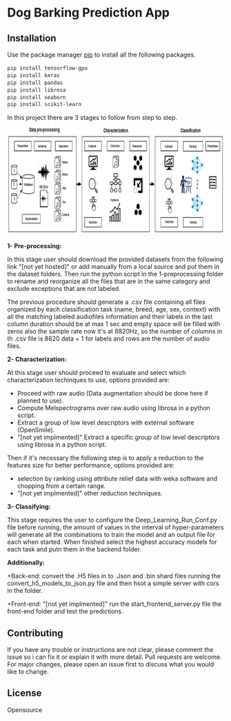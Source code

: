 # Dog Barking Prediction App

## Installation

Use the package manager [pip](https://pip.pypa.io/en/stable/) to install all the following packages.

```bash
pip install tensorflow-gpu 
pip install keras
pip install pandas
pip install librosa
pip install seaborn
pip install scikit-learn
```

In this project there are 3 stages to follow from step to step.

<img src="./overall procedure.png" height="250" />

**1- Pre-processing:** 

In this stage user should download the provided datasets from the following link "[not yet hosted]" or add manually from a local source and put them in the dataset folders. Then run the python script in the 1-preprocessing folder to rename and reorganize all the files that are in the same category and exclude exceptions that are not labeled. 

The previous procedure should generate a .csv file containing all files organized by each classification task (name, breed, age, sex, context) with all the matching labeled audiofiles information and their labels in the last column duration should be at max 1 sec and empty space will be filled with zeros also the sample rate now it's at 8820Hz, so the number of columns in th .csv file is 8820 data + 1 for labels and rows are the number of audio files.  

**2- Characterization:**

At this stage user should proceed to evaluate and select which characterization techinques to use, options provided are: 
+ Proceed with raw audio (Data augmentation should be done here if planned to use). 
+ Compute Melspectrograms over raw audio using librosa in a python script.
+ Extract a group of low level descriptors with external software (OpenSmile).
+ "[not yet implmented]" Extract a specific group of low level descriptors using librosa in a python script.

Then if it's necessary the following step is to apply a reduction to the features size for better performance, options provided are:
+ selection by ranking using attribute relief data with weka software and chopping from a certain range.
+ "[not yet implmented]" other reduction techniques.

**3- Classifying:**  

This stage requires the user to configure the Deep_Learning_Run_Conf.py file before running, the amount of values in the interval of hyper-parameters will generate all the combinations to train the model and an output file for each when started. When finished select the highest accuracy models for each task and putn them in the backend folder.

**Additionally:** 

+Back-end: convert the .H5 files in to .Json and .bin shard files running the convert_h5_models_to_json.py file and then hsot a simple server with cors in the folder.

+Front-end: "[not yet implmented]" run the start_frontend_server.py file the front-end folder and test the predictions.

## Contributing
If you have any trouble or instructions are not clear, please comment the issue so i can fix it or explain it with more detail.
Pull requests are welcome. For major changes, please open an issue first to discuss what you would like to change.

## License
Opensource
